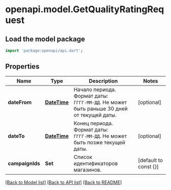 # openapi.model.GetQualityRatingRequest

## Load the model package
```dart
import 'package:openapi/api.dart';
```

## Properties
Name | Type | Description | Notes
------------ | ------------- | ------------- | -------------
**dateFrom** | [**DateTime**](DateTime.md) | Начало периода.  Формат даты: `ГГГГ‑ММ‑ДД`.  Не может быть раньше 30 дней от текущей даты.  | [optional] 
**dateTo** | [**DateTime**](DateTime.md) | Конец периода.  Формат даты: `ГГГГ‑ММ‑ДД`.  Не может быть позже текущей даты.  | [optional] 
**campaignIds** | **Set<int>** | Список идентификаторов магазинов. | [default to const {}]

[[Back to Model list]](../README.md#documentation-for-models) [[Back to API list]](../README.md#documentation-for-api-endpoints) [[Back to README]](../README.md)


